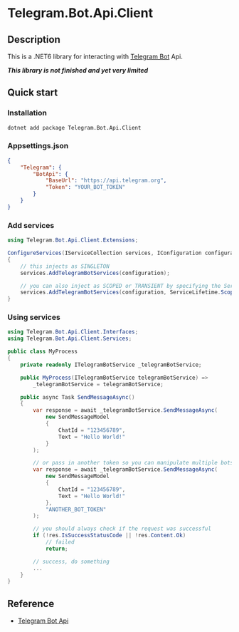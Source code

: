 # Telegram.Bot.Api.Client

## Description

This is a .NET6 library for interacting with [Telegram Bot](https://core.telegram.org/bots) Api.

__*This library is not finished and yet very limited*__

## Quick start

### Installation

```bash
dotnet add package Telegram.Bot.Api.Client
```

### Appsettings.json

```json
{
	"Telegram": {
		"BotApi": {
			"BaseUrl": "https://api.telegram.org",
			"Token": "YOUR_BOT_TOKEN"
		}
	}
}
```

### Add services

```csharp
using Telegram.Bot.Api.Client.Extensions;

ConfigureServices(IServiceCollection services, IConfiguration configuration)
{
	// this injects as SINGLETON
	services.AddTelegramBotServices(configuration);

	// you can also inject as SCOPED or TRANSIENT by specifying the ServiceLifetime
	services.AddTelegramBotServices(configuration, ServiceLifetime.Scoped);
}
```

### Using services

```csharp
using Telegram.Bot.Api.Client.Interfaces;
using Telegram.Bot.Api.Client.Services;

public class MyProcess
{
	private readonly ITelegramBotService _telegramBotService;

	public MyProcess(ITelegramBotService telegramBotService) =>
		_telegramBotService = telegramBotService;

	public async Task SendMessageAsync()
	{
		var response = await _telegramBotService.SendMessageAsync(
			new SendMessageModel
			{
				ChatId = "123456789",
				Text = "Hello World!"
			}
		);

		// or pass in another token so you can manipulate multiple bots at the same time
		var response = await _telegramBotService.SendMessageAsync(
			new SendMessageModel
			{
				ChatId = "123456789",
				Text = "Hello World!"
			},
			"ANOTHER_BOT_TOKEN"
		);

		// you should always check if the request was successful
		if (!res.IsSuccessStatusCode || !res.Content.Ok)
			// failed
			return;

		// success, do something
		...
	}
}
```

## Reference

- [Telegram Bot Api](https://core.telegram.org/bots/api)

